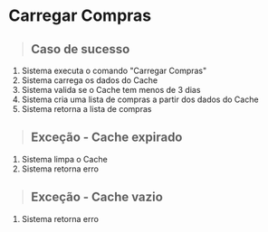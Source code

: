 # Carregar Compras

> ## Caso de sucesso

1. Sistema executa o comando "Carregar Compras"
2. Sistema carrega os dados do Cache
3. Sistema valida se o Cache tem menos de 3 dias
4. Sistema cria uma lista de compras a partir dos dados do Cache
5. Sistema retorna a lista de compras

> ## Exceção - Cache expirado
1. Sistema limpa o Cache
2. Sistema retorna erro

> ## Exceção - Cache vazio
1. Sistema retorna erro
